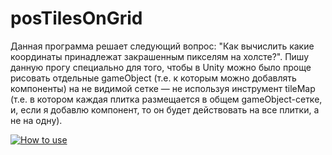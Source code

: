 # posTilesOnGrid
Данная программа решает следующий вопрос: "Как вычислить какие координаты принадлежат закрашенным пикселям на холсте?".
Пишу данную прогу специально для того, чтобы в Unity можно было проще рисовать отдельные gameObject (т.е. к которым можно добавлять компоненты) на не видимой сетке — не используя инструмент tileMap (т.е. в котором каждая плитка размещается в общем gameObject-сетке, и, если я добавлю компонент, то он будет действовать на все плитки, а не на одну).

[![How to use](https://img.youtube.com/vi/YOUTUBE_VIDEO_ID_HERE/0.jpg)]([https://www.youtube.com/watch?v=YOUTUBE_VIDEO_ID_HERE](https://youtu.be/nouot-lCx70)https://youtu.be/nouot-lCx70)
